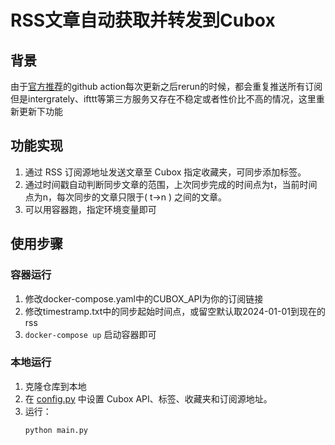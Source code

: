 # RSS文章自动获取并转发到Cubox

## 背景
由于[官方推荐](https://help.cubox.pro/save/89d3/)的github action每次更新之后rerun的时候，都会重复推送所有订阅
但是intergrately、ifttt等第三方服务又存在不稳定或者性价比不高的情况，这里重新更新下功能

## 功能实现
1. 通过 RSS 订阅源地址发送文章至 Cubox 指定收藏夹，可同步添加标签。
2. 通过时间戳自动判断同步文章的范围，上次同步完成的时间点为t，当前时间点为n，每次同步的文章只限于( t->n ) 之间的文章。
3. 可以用容器跑，指定环境变量即可


## 使用步骤

### 容器运行
1. 修改docker-compose.yaml中的CUBOX_API为你的订阅链接
2. 修改timestramp.txt中的同步起始时间点，或留空默认取2024-01-01到现在的rss
3. `docker-compose up` 启动容器即可

### 本地运行
1. 克隆仓库到本地
2. 在 [config.py](/config.py) 中设置 Cubox API、标签、收藏夹和订阅源地址。
3. 运行：
    ```shell
    python main.py
    ```
